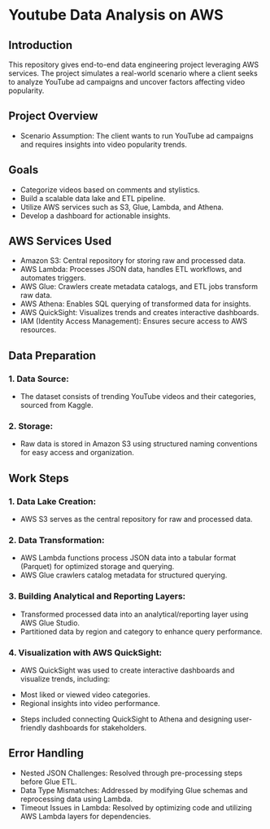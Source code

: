 # Youtube Data Analysis on AWS

## Introduction
This repository gives end-to-end data engineering project leveraging AWS services. The project simulates a real-world scenario where a client seeks to analyze YouTube ad campaigns and uncover factors affecting video popularity.

## Project Overview
- Scenario Assumption: The client wants to run YouTube ad campaigns and requires insights into video popularity trends.

## Goals
+ Categorize videos based on comments and stylistics.
+	 Build a scalable data lake and ETL pipeline.
+	 Utilize AWS services such as S3, Glue, Lambda, and Athena.
+	 Develop a dashboard for actionable insights.

## AWS Services Used
+	 Amazon S3: Central repository for storing raw and processed data.
+	 AWS Lambda: Processes JSON data, handles ETL workflows, and automates triggers.
+	 AWS Glue: Crawlers create metadata catalogs, and ETL jobs transform raw data.
+	 AWS Athena: Enables SQL querying of transformed data for insights.
+	 AWS QuickSight: Visualizes trends and creates interactive dashboards.
+	 IAM (Identity Access Management): Ensures secure access to AWS resources.

## Data Preparation
### 1. Data Source:
+	 The dataset consists of trending YouTube videos and their categories, sourced from Kaggle.
### 2. Storage:
+	 Raw data is stored in Amazon S3 using structured naming conventions for easy access and organization.

## Work Steps
### 1. Data Lake Creation:
+	 AWS S3 serves as the central repository for raw and processed data.
### 2. 	Data Transformation:
+	 AWS Lambda functions process JSON data into a tabular format (Parquet) for optimized storage and querying.
+	 AWS Glue crawlers catalog metadata for structured querying.
### 3. Building Analytical and Reporting Layers:
  +  Transformed processed data into an analytical/reporting layer using AWS Glue Studio.
  + Partitioned data by region and category to enhance query performance.
### 4. Visualization with AWS QuickSight:
+	 AWS QuickSight was used to create interactive dashboards and visualize trends, including:
  -	 Most liked or viewed video categories.
  - Regional insights into video performance.
+	 Steps included connecting QuickSight to Athena and designing user-friendly dashboards for stakeholders.

## Error Handling
+	 Nested JSON Challenges: Resolved through pre-processing steps before Glue ETL.
+	 Data Type Mismatches: Addressed by modifying Glue schemas and reprocessing data using Lambda.
+	 Timeout Issues in Lambda: Resolved by optimizing code and utilizing AWS Lambda layers for dependencies.



